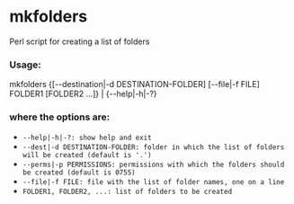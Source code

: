 # mkfolders
Perl script for creating a list of folders

### Usage:
mkfolders {[--destination|-d DESTINATION-FOLDER] [--file|-f FILE] FOLDER1 [FOLDER2 ...]} | {--help|-h|-?}

### where the options are:
  * `--help|-h|-?: show help and exit`
  * `--dest|-d DESTINATION-FOLDER: folder in which the list of folders will be created (default is '.')`
  * `--perms|-p PERMISSIONS: permissions with which the folders should be created (default is 0755)`
  * `--file|-f FILE: file with the list of folder names, one on a line`
  * `FOLDER1, FOLDER2, ...: list of folders to be created`
